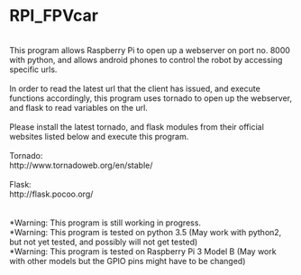 # RPI_FPVcar
<br>
This program allows Raspberry Pi to open up a webserver on port no. 8000 with python, and allows android phones to control the robot by accessing specific urls. <br>
<br>
In order to read the latest url that the client has issued, and execute functions accordingly, this program uses tornado to open up the webserver, and flask to read variables on the url. <br>
<br>
Please install the latest tornado, and flask modules from their official websites listed below and execute this program. <br>
<br>
Tornado: <br>
http://www.tornadoweb.org/en/stable/ <br>
<br>
Flask: <br>
http://flask.pocoo.org/ <br>
<br>
<br>
*Warning: This program is still working in progress. <br>
*Warning: This program is tested on python 3.5 (May work with python2, but not yet tested, and possibly will not get tested) <br>
*Warning: This program is tested on Raspberry Pi 3 Model B (May work with other models but the GPIO pins might have to be changed) <br>

